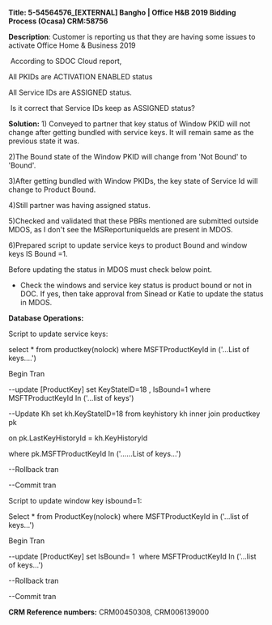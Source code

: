 **Title: 5-54564576\_\[EXTERNAL\] Bangho \| Office H&B 2019 Bidding
Process (Ocasa) CRM:58756**

**Description**: Customer is reporting us that they are having some
issues to activate Office Home & Business 2019

 According to SDOC Cloud report,

All PKIDs are ACTIVATION ENABLED status

All Service IDs are ASSIGNED status.

 Is it correct that Service IDs keep as ASSIGNED status?

**Solution:** 1) Conveyed to partner that key status of Window PKID will
not change after getting bundled with service keys. It will remain same
as the previous state it was.

2)The Bound state of the Window PKID will change from 'Not Bound' to
'Bound'.

3)After getting bundled with Window PKIDs, the key state of Service Id
will change to Product Bound.

4)Still partner was having assigned status.

5)Checked and validated that these PBRs mentioned are submitted outside
MDOS, as I don't see the MSReportuniqueIds are present in MDOS.

6)Prepared script to update service keys to product Bound and window
keys IS Bound =1.

Before updating the status in MDOS must check below point.

-   Check the windows and service key status is product bound or not in
    DOC. If yes, then take approval from Sinead or Katie to update the
    status in MDOS.

**Database Operations:**

Script to update service keys:

select \* from productkey(nolock) where MSFTProductKeyId in ('\...List
of keys\....')

Begin Tran

\--update \[ProductKey\] set KeyStateID=18 , IsBound=1 where
MSFTProductKeyId In ('\...list of keys')

\--Update Kh set kh.KeyStateID=18 from keyhistory kh inner join
productkey pk

on pk.LastKeyHistoryId = kh.KeyHistoryId

where pk.MSFTProductKeyId In ('\...\...List of keys\...')

\--Rollback tran

\--Commit tran

Script to update window key isbound=1:

Select \* from ProductKey(nolock) where MSFTProductKeyId in ('\...list
of keys\...')

Begin Tran

\--update \[ProductKey\] set IsBound= 1  where MSFTProductKeyId In
(\'\...list of keys\...')

\--Rollback tran

\--Commit tran

**CRM Reference numbers:** CRM00450308, CRM006139000
